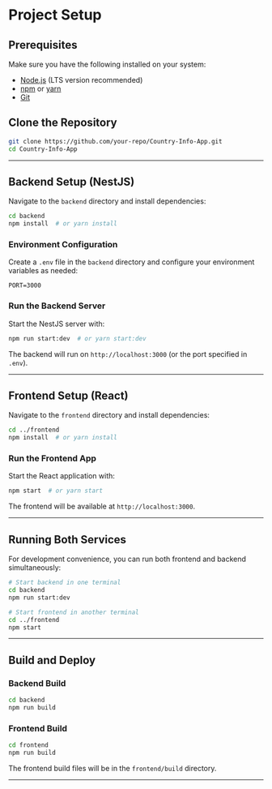 # Project Setup

## Prerequisites
Make sure you have the following installed on your system:
- [Node.js](https://nodejs.org/) (LTS version recommended)
- [npm](https://www.npmjs.com/) or [yarn](https://yarnpkg.com/)
- [Git](https://git-scm.com/)

## Clone the Repository
```sh
git clone https://github.com/your-repo/Country-Info-App.git
cd Country-Info-App
```

---

## Backend Setup (NestJS)
Navigate to the `backend` directory and install dependencies:
```sh
cd backend
npm install  # or yarn install
```

### Environment Configuration
Create a `.env` file in the `backend` directory and configure your environment variables as needed:
```
PORT=3000

```

### Run the Backend Server
Start the NestJS server with:
```sh
npm run start:dev  # or yarn start:dev
```
The backend will run on `http://localhost:3000` (or the port specified in `.env`).

---

## Frontend Setup (React)
Navigate to the `frontend` directory and install dependencies:
```sh
cd ../frontend
npm install  # or yarn install
```

### Run the Frontend App
Start the React application with:
```sh
npm start  # or yarn start
```
The frontend will be available at `http://localhost:3000`.

---

## Running Both Services
For development convenience, you can run both frontend and backend simultaneously:
```sh
# Start backend in one terminal
cd backend
npm run start:dev

# Start frontend in another terminal
cd ../frontend
npm start
```

---

## Build and Deploy
### Backend Build
```sh
cd backend
npm run build
```
### Frontend Build
```sh
cd frontend
npm run build
```
The frontend build files will be in the `frontend/build` directory.

---


